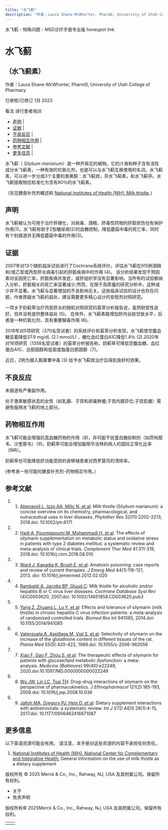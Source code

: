 ```yaml
---
title: "水飞蓟"
description: "作者：Laura Shane-McWhorter, PharmD, University of Utah College of Pharmacy"
---
```


﻿水飞蓟 \- 特殊问题 \- MSD诊疗手册专业版 honeypot link

# 水飞蓟

## （水飞蓟素）

作者：Laura Shane-McWhorter, PharmD, University of Utah College of Pharmacy

已审核/已修订 1月 2023

看法 进行患者培训

- [声明](#声明_v75592027_zh) \|
- [证据](#证据_v75592033_zh) \|
- [不良反应](#不良反应_v75592045_zh) \|
- [药物相互作用](#药物相互作用_v75592049_zh) \|
- [参考文献](#参考文献_v75592057_zh) \|
- [更多信息](#更多信息_v39681802_zh) \|

水飞蓟（ _Silybum marianum_）是一种开紫花的植物。它的汁液和种子含有活性成分水飞蓟素，一种有效的抗氧化剂，也是可以与水飞蓟互换使用的名词。水飞蓟素，可以进一步分成3个主要的类黄酮：水飞蓟宾，异水飞蓟素，和水飞蓟亭。水飞蓟提取物应标准化为含有80％的水飞蓟素。

（另见膳食补充剂概述和 [National Institutes of Health (NIH): Milk thistle](http://nccih.nih.gov/health/milkthistle)。)

## 声明

水飞蓟被认为可用于治疗肝硬化，对病毒、酒精、肝毒性药物的肝脏损伤也有保护作用(1)。水飞蓟有助于2型糖尿病(2)的血糖控制，降低蘑菇中毒的死亡率，同时有个别报道并无降低蘑菇中毒的作用(3)。

## 证据

2007年对13个随机临床试验进行了Cochrane系统评价，评估水飞蓟在915例酒精和/或乙型或丙型肝炎病毒引起的肝脏疾病中的作用 (4)。 该分析结果发现干预因素对全因死亡率，肝脏疾病并发症，或肝组织学没有显著影响。当所有的试验都纳入分析，肝脏相关的死亡率显著减少;然而，在限于高质量的研究分析中，这种减少并不显著。水飞蓟与显著增加的不良影响无关。这些临床试验的设计也存在问题，作者质疑水飞蓟的益处，建议需要更多精心设计的安慰剂对照研究。

一项关于奶蓟草治疗丙型肝炎的随机对照研究的荟萃分析报告说，虽然耐受性良好，但并没有提供整体益处 (5)。 在体外，水飞蓟素能增加肝内谷胱甘肽水平，后者是一种抗氧化剂，具有重要解毒作用 (6)。

2018年对5项研究（370名受试者）的系统评价和荟萃分析发现，水飞蓟使空腹血糖显着降低37.9 mg/dL (2.1 mmol/L) ，糖化血红蛋白A1C降低1.4％ (2).2020年对16项研究（1358名受试者）的荟萃分析报告称，奶蓟草可降低空腹血糖、血红蛋白A1C、总胆固醇和低密度脂蛋白胆固醇（7)。

近日，2例为摄入鹅膏蕈中毒 (3) 给予水飞蓟宾治疗后得到良好的效果。

## 不良反应

未报道有严重副作用。

处于激素敏感状态的女性（如乳腺、子宫和卵巢肿瘤;子宫内膜异位;子宫肌瘤）需避免服用水飞蓟的地上部分。

## 药物相互作用

水飞蓟可能会增强抗高血糖药物的作用（8)，并可能干扰蛋白酶抑制剂（如茚地那韦、沙奎那韦）（9)。奶蓟草可能会增加服用华法林的病人的国际正常化比率（INR）。

奶蓟草也可能降低肝功能受损的肾移植患者对西罗莫司的清除率。

(参考表一些可能的膳食补充剂-药物相互作用。）

## 参考文献

1. 1. [Abenavoli L, Izzo AA, Milic N, et al](https://www.ncbi.nlm.nih.gov/pubmed/30080294): Milk thistle (Silybum marianum): a concise overview on its chemistry, pharmacological, and nutraceutical uses in liver diseases. _Phytother Res_ 32(11):2202-2213, 2018.doi: 10.1002/ptr.6171

2. 2. [Hadi A, Pourmasoumi M, Mohammadi H, et al](https://www.ncbi.nlm.nih.gov/pubmed/30477860): The effects of silymarin supplementation on metabolic status and oxidative stress in patients with type 2 diabetes mellitus: a systematic review and meta-analysis of clinical trials. _Complement Ther Med_ 41:311-319, 2018.doi: 10.1016/j.ctim.2018.08.010

3. 3. [Ward J, Kapadia K, Brush E, et al](http://www.ncbi.nlm.nih.gov/pubmed/22555054): Amatoxin poisoning: case reports and review of current therapies. _J Emerg Med_ 44(1):116-121, 2013. doi: 10.1016/j.jemermed.2012.02.020

4. 4. [Rambaldi A, Jacobs BP, Gluud C](http://www.ncbi.nlm.nih.gov/pubmed/17943794): Milk thistle for alcoholic and/or hepatitis B or C virus liver diseases. _Cochrane Database Syst Rev_ (4)CD003620, 2007.doi: 10.1002/14651858.CD003620.pub3

5. 5. [Yang Z, Zhuang L, Lu Y, et al](https://www.ncbi.nlm.nih.gov/pubmed/25247194): Effects and tolerance of silymarin (milk thistle) in chronic hepatitis C virus infection patients: a meta-analysis of randomized controlled trials. _Biomed Res Int_ 941085, 2014.doi: 10.1155/2014/941085

6. 6. [Valenzuela A, Aspillaga M, Vial S, et al](http://www.ncbi.nlm.nih.gov/pubmed/2813578): Selectivity of silymarin on the increase of the glutathione content in different tissues of the rat. _Planta Med_ 55(5):420-422, 1989.doi: 10.1055/s-2006-962056

7. 7. [Xiao F, Gao F, Zhou S, et al](https://www.ncbi.nlm.nih.gov/pmc/articles/PMC7535778/): The therapeutic effects of silymarin for patients with glucose/lipid metabolic dysfunction: a meta-analysis. _Medicine (Baltimore)_ 99(40):e22249, 2020.doi:10.1097/MD.0000000000022249

8. 8. [Wu JW, Lin LC, Tsai TH](http://www.ncbi.nlm.nih.gov/pubmed/19041708): Drug-drug interactions of silymarin on the perspective of pharmacokinetics. _J Ethnopharmacol_ 121(2):185-193, 2009.doi: 10.1016/j.jep.2008.10.036

9. 9. [Jalloh MA, Gregory PJ, Hein D, et al](http://www.ncbi.nlm.nih.gov/pubmed/27655839): Dietary supplement interactions with antiretrovirals: a systematic review. _Int J STD AIDS_ 28(1):4-15, 2017.doi: 10.1177/0956462416671087


## 更多信息

以下英语资源可能会有用。 请注意，本手册对这些资源的内容不承担任何责任。

1. [National Institutes of Health (NIH), National Center for Complementary and Integrative Health:](http://nccih.nih.gov/health/milkthistle) General information on the use of milk thistle as a dietary supplement




版权所有 © 2025
Merck & Co., Inc., Rahway, NJ, USA 及其附属公司。保留所有权利。

- 关于
- 免责声明

版权所有© 2025Merck & Co., Inc., Rahway, NJ, USA 及其附属公司。保留所有权利。

|     |     |
| --- | --- |
|  |  |